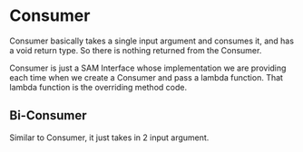 # Consumer
Consumer basically takes a single input argument and consumes it, and has a void return type. So there is nothing returned from the Consumer.

Consumer is just a SAM Interface whose implementation we are providing each time when we create a Consumer and pass a lambda function. That lambda function is the overriding method code.

## Bi-Consumer
Similar to Consumer, it just takes in 2 input argument.